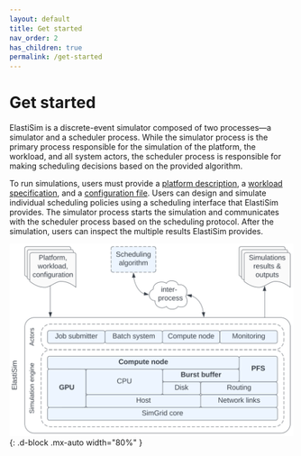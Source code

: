 ```yaml
---
layout: default
title: Get started
nav_order: 2
has_children: true
permalink: /get-started
---
```


# Get started

ElastiSim is a discrete-event simulator composed of two processes—a simulator and a scheduler process. While the simulator process is the primary process responsible for the simulation of the platform, the workload, and all system actors, the scheduler process is responsible for making scheduling decisions based on the provided algorithm.

To run simulations, users must provide a [platform description](/platform),
a [workload specification](/workload), and a [configuration file](/configuration). Users can design and simulate individual scheduling policies using a scheduling interface that ElastiSim provides. The simulator process starts the simulation and communicates with the scheduler process based on the scheduling protocol. After the simulation, users can inspect the multiple results ElastiSim provides.

![A figure describing ElastiSim's software architecture](/assets/images/ElastiSim_architecture.svg "ElastiSim architecture"){: .d-block .mx-auto width="80%" }
